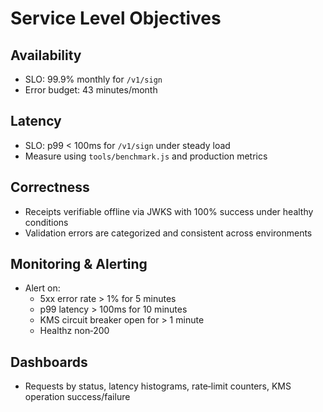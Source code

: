 # Service Level Objectives

## Availability
- SLO: 99.9% monthly for `/v1/sign`
- Error budget: 43 minutes/month

## Latency
- SLO: p99 < 100ms for `/v1/sign` under steady load
- Measure using `tools/benchmark.js` and production metrics

## Correctness
- Receipts verifiable offline via JWKS with 100% success under healthy conditions
- Validation errors are categorized and consistent across environments

## Monitoring & Alerting
- Alert on:
  - 5xx error rate > 1% for 5 minutes
  - p99 latency > 100ms for 10 minutes
  - KMS circuit breaker open for > 1 minute
  - Healthz non‑200

## Dashboards
- Requests by status, latency histograms, rate‑limit counters, KMS operation success/failure

